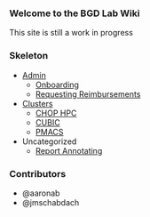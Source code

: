 ### Welcome to the BGD Lab Wiki

This site is still a work in progress


### Skeleton

- [Admin](admin/index.md)
    - [Onboarding](admin/onboarding.md)
    - [Requesting Reimbursements](admin/requesting_reimbursements.md)
- [Clusters](clusters/index.md)
    - [CHOP HPC](clusters/chop_hpc.md)
    - [CUBIC](clusters/cubic.md)
    - [PMACS](clusters/pmacs.md)
- Uncategorized
    - [Report Annotating](report_annotating.md)


### Contributors

- @aaronab
- @jmschabdach
